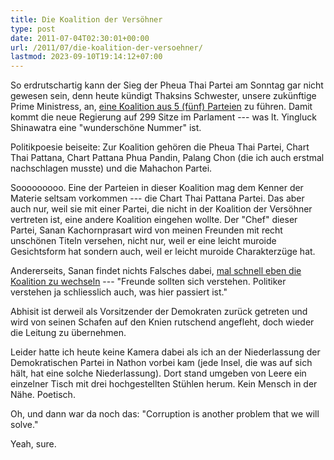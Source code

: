 ```yaml
---
title: Die Koalition der Versöhner
type: post
date: 2011-07-04T02:30:01+00:00
url: /2011/07/die-koalition-der-versoehner/
lastmod: 2023-09-10T19:14:12+07:00
---
```

So erdrutschartig kann der Sieg der Pheua Thai Partei am Sonntag gar nicht gewesen sein, denn heute kündigt Thaksins Schwester, unsere zukünftige Prime Ministress, an, [eine Koalition aus 5 (fünf) Parteien][1] zu führen. Damit kommt die neue Regierung auf 299 Sitze im Parlament --- was lt. Yingluck Shinawatra eine "wunderschöne Nummer" ist.

Politikpoesie beiseite: Zur Koalition gehören die Pheua Thai Partei, Chart Thai Pattana, Chart Pattana Phua Pandin, Palang Chon (die ich auch erstmal nachschlagen musste) und die Mahachon Partei.

Sooooooooo. Eine der Parteien in dieser Koalition mag dem Kenner der Materie seltsam vorkommen --- die Chart Thai Pattana Partei. Das aber auch nur, weil sie mit einer Partei, die nicht in der Koalition der Versöhner vertreten ist, eine andere Koalition eingehen wollte. Der "Chef" dieser Partei, Sanan Kachornprasart wird von meinen Freunden mit recht unschönen Titeln versehen, nicht nur, weil er eine leicht muroide Gesichtsform hat sondern auch, weil er leicht muroide Charakterzüge hat.

Andererseits, Sanan findet nichts Falsches dabei, [mal schnell eben die Koalition zu wechseln][2] --- "Freunde sollten sich verstehen. Politiker verstehen ja schliesslich auch, was hier passiert ist."

Abhisit ist derweil als Vorsitzender der Demokraten zurück getreten und wird von seinen Schafen auf den Knien rutschend angefleht, doch wieder die Leitung zu übernehmen.

Leider hatte ich heute keine Kamera dabei als ich an der Niederlassung der Demokratischen Partei in Nathon vorbei kam (jede Insel, die was auf sich hält, hat eine solche Niederlassung). Dort stand umgeben von Leere ein einzelner Tisch mit drei hochgestellten Stühlen herum. Kein Mensch in der Nähe. Poetisch.

Oh, und dann war da noch das: "Corruption is another problem that we will solve."

Yeah, sure.

 [1]: http://www.nationmultimedia.com/2011/07/04/national/Yingluck-announces-five-party-coalition-30159412.html
 [2]: http://www.nationmultimedia.com/home/Sanan-hopes-Bhum-Jai-Thai-will-understand-Chart-Th-30159424.html
